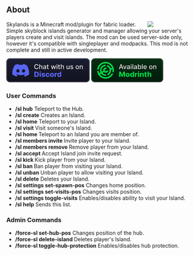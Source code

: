 ## About
<!-- modrinth_exclude.start -->
<img align="right" width="128" src="src/main/resources/assets/skylands/icon.png">
<!-- modrinth_exclude.end -->

Skylands is a Minecraft mod/plugin for fabric loader. Simple skyblock islands generator and manager allowing your
server's players create and visit islands. The mod can be used server-side only, however it's compatible with singleplayer
and modpacks. This mod is not complete and still in active development.

[![Discord Server](https://raw.githubusercontent.com/intergrav/devins-badges/v2/assets/cozy/social/discord-plural_64h.png)](https://discord.gg/DcemWeskeZ)
[![Modrinth Page](https://raw.githubusercontent.com/intergrav/devins-badges/v2/assets/cozy/available/modrinth_64h.png)](https://modrinth.com/mod/skylands)

### User Commands

- **/sl hub** Teleport to the Hub.
- **/sl create** Creates an Island.
- **/sl home** Teleport to your Island.
- **/sl visit <player>** Visit someone's Island.
- **/sl home <player>** Teleport to an Island you are member of.
- **/sl members invite <player>** Invite player to your Island.
- **/sl members remove <player>** Remove player from your Island.
- **/sl accept <player>** Accept Island join invite request.
- **/sl kick <player>** Kick player from your Island.
- **/sl ban <player>** Ban player from visiting your Island.
- **/sl unban <player>** Unban player to allow visiting your Island.
- **/sl delete** Deletes your Island.
- **/sl settings set-spawn-pos** Changes home position.
- **/sl settings set-visits-pos** Changes visits position.
- **/sl settings toggle-visits** Enables/disables ability to visit your Island.
- **/sl help** Sends this list.

### Admin Commands

- **/force-sl set-hub-pos** Changes position of the hub.
- **/force-sl delete-island <player>** Deletes player's Island.
- **/force-sl toggle-hub-protection** Enables/disables hub protection.
